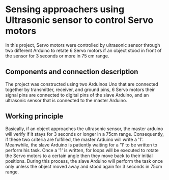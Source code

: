 # Sensing approachers using Ultrasonic sensor to control Servo motors
In this project, Servo motors were controlled by ultrasonic sensor through two different Arduino to retate 6 Servo motors if an object stood in front of the sensor for 3 seconds or more in 75 cm range.

## Components and connection description
The project was constructed using two Arduinos Uno that are connected together by transmitter, receiver, and ground pins, 6 Servo motors their signal pins are connected to digital pins of the slave Arduino, and an ultrasonic sensor that is connected to the master Arduino. 

## Working principle 
Basically, if an object approaches the ultrasonic sensor, the master arduino will verify if it stays for 3 seconds or longer in a 75cm range. Consequently, if these two criteria are fulfilled, the master Arduino will write a '1'. Meanwhile, the slave Arduino is patiently waiting for a '1' to be written to perform his task. Once a '1' is written, for loops will be executed to rotate the Servo motors to a certain angle then they move back to their initial positions. During this process, the slave Arduino will perform the task once only unless the object moved away and stood again for 3 seconds in 75cm range.
